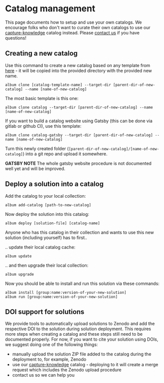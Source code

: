 # Catalog management

This page documents how to setup and use your own catalogs. We encourage folks who don't want to curate their own catalogs to 
use our [capture-knowledge](https://gitlab.com/album-app/catalogs/capture-knowledge) catalog instead. 
Please [contact us](/contributing) if you have questions!

## Creating a new catalog

Use this command to create a new catalog based on any template from [here](https://gitlab.com/album-app/catalogs/templates) - it will be copied into the provided directory with the provided new name.
```
album clone [catalog-template-name] --target-dir [parent-dir-of-new-catalog] --name [name-of-new-catalog]
```
The most basic template is this one:
```
album clone catalog --target-dir [parent-dir-of-new-catalog] --name [name-of-new-catalog]
```
If you want to build a catalog website using Gatsby (this can be done via gitlab or github CI), use this template:
```
album clone catalog-gatsby --target-dir [parent-dir-of-new-catalog] --name [name-of-new-catalog]
```
Turn this newly created folder (`[parent-dir-of-new-catalog]/[name-of-new-catalog]`) into a git repo and upload it somewhere.

**GATSBY NOTE** The whole gatsby website procedure is not documented well yet and will be improved.

## Deploy a solution into a catalog
Add the catalog to your local collection:
```
album add-catalog [path-to-new-catalog]
```
Now deploy the solution into this catalog:
```
album deploy [solution-file] [catalog-name]
```
Anyone who has this catalog in their collection and wants to use this new solution (including yourself) has to first..

.. update their local catalog cache:
```
album update
```
..  and then upgrade their local collection:
```
album upgrade
```
Now you should be able to install and run this solution via these commands:
```
album install [group:name:version-of-your-new-solution]
album run [group:name:version-of-your-new-solution]
```

## DOI support for solutions
We provide tools to automatically upload solutions to Zenodo and add the respective DOI to the solution during solution deployment. 
This requires more steps when creating a catalog and these steps still need to be documented properly. 
For now, if you want to cite your solution using DOIs, we suggest doing one of the following things:
- manually upload the solution ZIP file added to the catalog during the deployment to, for example, Zenodo
- use our [capture-knowledge](https://gitlab.com/album-app/catalogs/capture-knowledge) catalog - deploying to it will create a merge request which includes the Zenodo upload procedure
- contact us so we can help you
